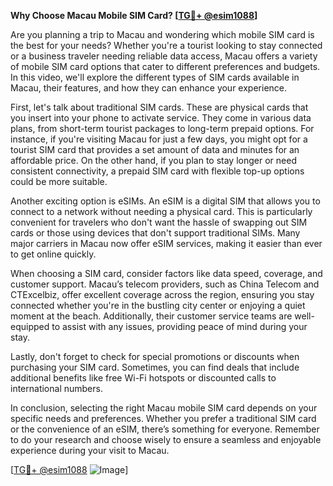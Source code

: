 **Why Choose Macau Mobile SIM Card? [[TG💪+ @esim1088](https://t.me/s/esim1088)]**

Are you planning a trip to Macau and wondering which mobile SIM card is the best for your needs? Whether you're a tourist looking to stay connected or a business traveler needing reliable data access, Macau offers a variety of mobile SIM card options that cater to different preferences and budgets. In this video, we'll explore the different types of SIM cards available in Macau, their features, and how they can enhance your experience.

First, let's talk about traditional SIM cards. These are physical cards that you insert into your phone to activate service. They come in various data plans, from short-term tourist packages to long-term prepaid options. For instance, if you're visiting Macau for just a few days, you might opt for a tourist SIM card that provides a set amount of data and minutes for an affordable price. On the other hand, if you plan to stay longer or need consistent connectivity, a prepaid SIM card with flexible top-up options could be more suitable.

Another exciting option is eSIMs. An eSIM is a digital SIM that allows you to connect to a network without needing a physical card. This is particularly convenient for travelers who don't want the hassle of swapping out SIM cards or those using devices that don't support traditional SIMs. Many major carriers in Macau now offer eSIM services, making it easier than ever to get online quickly.

When choosing a SIM card, consider factors like data speed, coverage, and customer support. Macau’s telecom providers, such as China Telecom and CTExcelbiz, offer excellent coverage across the region, ensuring you stay connected whether you're in the bustling city center or enjoying a quiet moment at the beach. Additionally, their customer service teams are well-equipped to assist with any issues, providing peace of mind during your stay.

Lastly, don't forget to check for special promotions or discounts when purchasing your SIM card. Sometimes, you can find deals that include additional benefits like free Wi-Fi hotspots or discounted calls to international numbers.

In conclusion, selecting the right Macau mobile SIM card depends on your specific needs and preferences. Whether you prefer a traditional SIM card or the convenience of an eSIM, there’s something for everyone. Remember to do your research and choose wisely to ensure a seamless and enjoyable experience during your visit to Macau.

[[TG💪+ @esim1088](https://t.me/s/esim1088) ![Image](https://i.postimg.cc/Y0z9fWf4/image.png)]